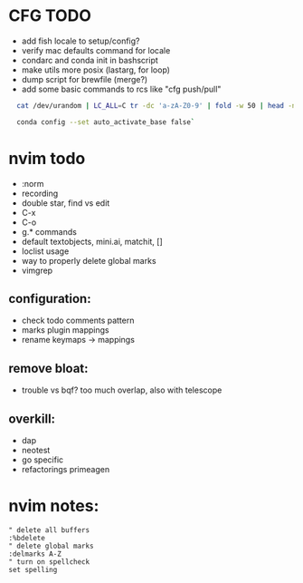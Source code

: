 # CFG TODO

- add fish locale to setup/config?
- verify mac defaults command for locale
- condarc and conda init in bashscript
- make utils more posix (lastarg, for loop)
- dump script for brewfile (merge?)
- add some basic commands to rcs like "cfg push/pull"

```bash
  cat /dev/urandom | LC_ALL=C tr -dc 'a-zA-Z0-9' | fold -w 50 | head -n 1

  conda config --set auto_activate_base false`
```

# nvim todo
- :norm
- recording
- double star, find vs edit
- C-x
- C-o 
- g.* commands
- default textobjects, mini.ai, matchit, []
- loclist usage
- way to properly delete global marks
- vimgrep

## configuration:
- check todo comments pattern
- marks plugin mappings
- rename keymaps -> mappings

## remove bloat:
- trouble vs bqf? too much overlap, also with telescope

## overkill:
- dap
- neotest
- go specific
- refactorings primeagen

# nvim notes:
```vim
" delete all buffers
:%bdelete
" delete global marks
:delmarks A-Z 
" turn on spellcheck
set spelling
```

